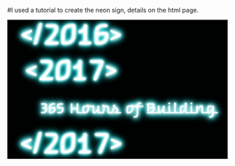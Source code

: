 #I used a tutorial to create the neon sign, details on the html page.

![sign](static/img/365-hours-of-building.gif)
